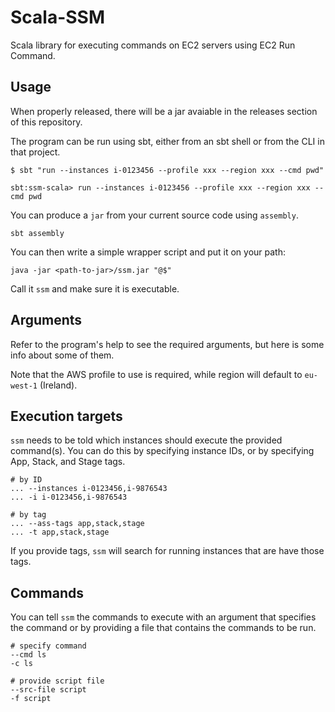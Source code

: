 Scala-SSM
=========

Scala library for executing commands on EC2 servers using EC2 Run
Command.

## Usage

When properly released, there will be a jar avaiable in the releases
section of this repository.

The program can be run using sbt, either from an sbt shell or from the
CLI in that project.

    $ sbt "run --instances i-0123456 --profile xxx --region xxx --cmd pwd"

    sbt:ssm-scala> run --instances i-0123456 --profile xxx --region xxx --cmd pwd

You can produce a `jar` from your current source code using `assembly`.

    sbt assembly

You can then write a simple wrapper script and put it on your path:

    java -jar <path-to-jar>/ssm.jar "@$"

Call it `ssm` and make sure it is executable.

## Arguments

Refer to the program's help to see the required arguments, but here is
some info about some of them.

Note that the AWS profile to use is required, while region will
default to `eu-west-1` (Ireland).

## Execution targets

`ssm` needs to be told which instances should execute the provided
command(s). You can do this by specifying instance IDs, or by
specifying App, Stack, and Stage tags.

    # by ID
	... --instances i-0123456,i-9876543
    ... -i i-0123456,i-9876543
	
	# by tag
	... --ass-tags app,stack,stage
	... -t app,stack,stage

If you provide tags, `ssm` will search for running instances that are
have those tags.

## Commands

You can tell `ssm` the commands to execute with an argument that
specifies the command or by providing a file that contains the
commands to be run.

    # specify command
	--cmd ls
	-c ls
	
	# provide script file
	--src-file script
	-f script
